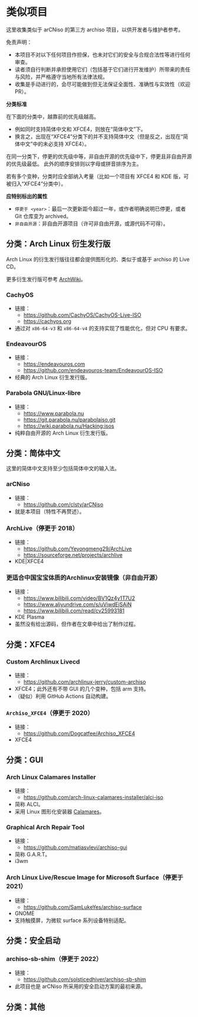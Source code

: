 # 类似项目
这里收集类似于 arCNiso 的第三方 archiso 项目，以供开发者与维护者参考。

免责声明：
- 本项目不对以下任何项目作担保，也未对它们的安全与合规合法性等进行任何审查。
- 读者须自行判断并承担使用它们（包括基于它们进行开发维护）所带来的责任与风险，并严格遵守当地所有法律法规。
- 收集是手动进行的，会尽可能做到但无法保证全面性、准确性与实效性（欢迎 PR）。

**分类标准**

在下面的分类中，越靠前的优先级越高。
- 例如同时支持简体中文和 XFCE4，则放在“简体中文”下。
- 换言之，出现在“XFCE4”分类下的并不支持简体中文（但是反之，出现在“简体中文”中的未必支持 XFCE4）。

在同一分类下，停更的优先级中等，非自由开源的优先级中下，停更且非自由开源的优先级最低。
此外的顺序安排则以字母或拼音排序为主。

若有多个变种，分类时应全部纳入考量（比如一个项目有 XFCE4 和 KDE 版，可被归入“XFCE4”分类中）。

**应特别标出的属性**

- `停更于 <year>`：最后一次更新距今超过一年，或作者明确说明已停更，或者 Git 仓库变为 archived。
- `非自由开源`：非自由开源项目（许可非自由开源，或源代码不可得）。



## 分类：Arch Linux 衍生发行版
Arch Linux 的衍生发行版往往都会提供图形化的、类似于或基于 archiso 的 Live CD。

更多衍生发行版可参考 [ArchWiki](https://wiki.archlinux.org/title/Arch-based_distributions)。

### CachyOS
- 链接：
  - <https://github.com/CachyOS/CachyOS-Live-ISO>
  - <https://cachyos.org>
- 通过对 `x86-64-v3` 和 `x86-64-v4` 的支持实现了性能优化，但对 CPU 有要求。

### EndeavourOS
- 链接：
  - <https://endeavouros.com>
  - <https://github.com/endeavouros-team/EndeavourOS-ISO>
- 经典的 Arch Linux 衍生发行版。

### Parabola GNU/Linux-libre
- 链接：
  - <https://www.parabola.nu>
  - <https://git.parabola.nu/parabolaiso.git>
  - <https://wiki.parabola.nu/Hacking:isos>
- 纯粹自由开源的 Arch Linux 衍生发行版。



## 分类：简体中文
这里的简体中文支持至少包括简体中文的输入法。

### arCNiso
- 链接：
  - <https://github.com/clsty/arCNiso>
- 就是本项目（特性不再赘述）。

### ArchLive（停更于 2018）
- 链接：
  - <https://github.com/Yeyongmeng29/ArchLive>
  - <https://sourceforge.net/projects/archlive>
- KDE|XFCE4

### 更适合中国宝宝体质的Archlinux安装镜像（非自由开源）
- 链接：
  - <https://www.bilibili.com/video/BV1Qz4y1T7U2>
  - <https://www.aliyundrive.com/s/uViwdEjSAiN>
  - <https://www.bilibili.com/read/cv25993181>
- KDE Plasma
- 虽然没有给出源码，但作者在文章中给出了制作过程。



## 分类：XFCE4

### Custom Archlinux Livecd
- 链接：
  - <https://github.com/archlinux-jerry/custom-archiso>
- XFCE4；此外还有不带 GUI 的几个变种，包括 arm 支持。
- （疑似）利用 GitHub Actions 自动构建。

### `Archiso_XFCE4`（停更于 2020）
- 链接：
  - <https://github.com/Dogcatfee/Archiso_XFCE4>
- XFCE4



## 分类：GUI

### Arch Linux Calamares Installer
- 链接：
  - <https://github.com/arch-linux-calamares-installer/alci-iso>
- 简称 ALCI。
- 采用 Linux 图形化安装器 [Calamares](https://github.com/calamares/calamares)。

### Graphical Arch Repair Tool
- 链接：
  - <https://github.com/matiasvlevi/archiso-gui>
- 简称 G.A.R.T。
- i3wm

### Arch Linux Live/Rescue Image for Microsoft Surface（停更于 2021）
- 链接：
  - <https://github.com/SamLukeYes/archiso-surface>
- GNOME
- 支持触摸屏，为微软 surface 系列设备特别适配。



## 分类：安全启动

### archiso-sb-shim（停更于 2022）
- 链接：
  - <https://github.com/solsticedhiver/archiso-sb-shim>
- 此项目也是 arCNiso 所采用的安全启动方案的最初来源。



## 分类：其他

